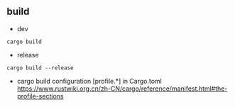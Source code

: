 
## build
* dev
```shell
cargo build
```
* release
```shell
cargo build --release
```
* cargo build configuration [profile.*] in Cargo.toml
  https://www.rustwiki.org.cn/zh-CN/cargo/reference/manifest.html#the-profile-sections





